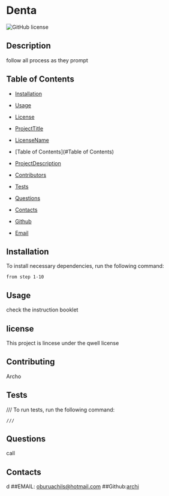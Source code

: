 # Denta
  ![GitHub license](https://img.shields.io/badge/license-qwell-blue.svg)
## Description
follow all process as they prompt
## Table of Contents 
* [Installation](#installation)
* [Usage](#usage)

* [License](#license)

* [ProjectTitle](#projectTitle)
* [LicenseName](#licenseName)
* [Table of Contents](#Table of Contents)
* [ProjectDescription](#projectDescription)
* [Contributors](#contributors)
* [Tests](#tests)
* [Questions](#questions)
* [Contacts](#contacts)
* [Github](#github)
* [Email](#email)

## Installation
To install necessary dependencies, run the following command:
```
from step 1-10
```
## Usage
check the instruction booklet
## license

This project is lincese under the qwell license
    
## Contributing
Archo
## Tests
///
To run tests, run the following command:
```
///
```
## Questions
call
## Contacts
d
##EMAIL: oburuachils@hotmail.com
##Github:[archi](https://github.com/archi/)